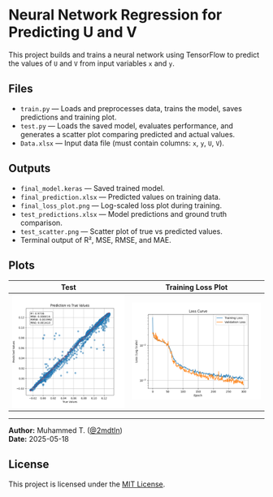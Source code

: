 # Neural Network Regression for Predicting U and V

This project builds and trains a neural network using TensorFlow to predict the values of `U` and `V` from input variables `x` and `y`.

## Files

- `train.py` — Loads and preprocesses data, trains the model, saves predictions and training plot.
- `test.py` — Loads the saved model, evaluates performance, and generates a scatter plot comparing predicted and actual values.
- `Data.xlsx` — Input data file (must contain columns: `x`, `y`, `U`, `V`).

## Outputs

- `final_model.keras` — Saved trained model.
- `final_prediction.xlsx` — Predicted values on training data.
- `final_loss_plot.png` — Log-scaled loss plot during training.
- `test_predictions.xlsx` — Model predictions and ground truth comparison.
- `test_scatter.png` — Scatter plot of true vs predicted values.
- Terminal output of R², MSE, RMSE, and MAE.

## Plots


| Test | Training Loss Plot |
|------------|------|
| ![Test Scatter](out/test_scatter.png) | ![Loss Plot](out/final_loss_plot.png) |

---

**Author:** Muhammed T. ([@2mdtln](https://github.com/2mdtln))  
**Date:** 2025-05-18






## License

This project is licensed under the [MIT License](LICENSE).